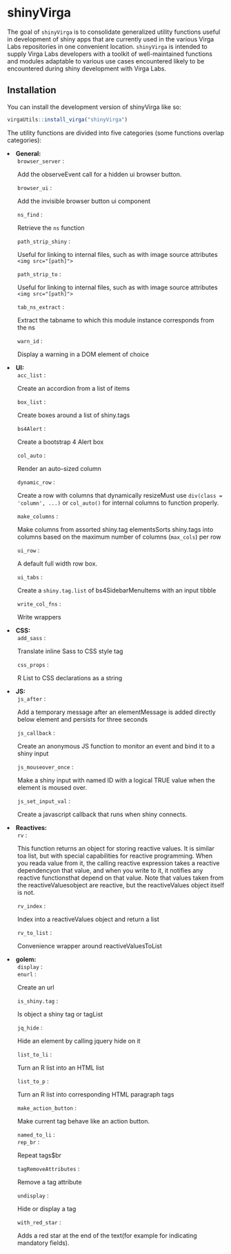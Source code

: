 
<!-- README.md is generated from README.Rmd. Please edit that file -->

# shinyVirga

<!-- badges: start -->
<!-- badges: end -->

The goal of `shinyVirga` is to consolidate generalized utility functions
useful in development of shiny apps that are currently used in the
various Virga Labs repositories in one convenient location. `shinyVirga`
is intended to supply Virga Labs developers with a toolkit of
well-maintained functions and modules adaptable to various use cases
encountered likely to be encountered during shiny development with Virga
Labs.

## Installation

You can install the development version of shinyVirga like so:

``` r
virgaUtils::install_virga("shinyVirga")
```

The utility functions are divided into five categories (some functions
overlap categories):

<li><b>General:</b> <ul style="list-style-type:none;">
  <li>
    <code>browser_server</code>
    : 
    <p>Add the observeEvent call for a hidden ui browser button.</p>

  </li>
  <li>
    <code>browser_ui</code>
    : 
    <p>Add the invisible browser button ui component</p>

  </li>
  <li>
    <code>ns_find</code>
    : 
    <p>Retrieve the <code>ns</code> function</p>

  </li>
  <li>
    <code>path_strip_shiny</code>
    : 
    <p>Useful for linking to internal files, such as with image source attributes <code style="white-space: pre;">⁠&lt;img src="[path]"&gt;⁠</code></p>

  </li>
  <li>
    <code>path_strip_to</code>
    : 
    <p>Useful for linking to internal files, such as with image source attributes <code style="white-space: pre;">⁠&lt;img src="[path]"&gt;⁠</code></p>

  </li>
  <li>
    <code>tab_ns_extract</code>
    : 
    <p>Extract the tabname to which this module instance corresponds from the ns</p>

  </li>
  <li>
    <code>warn_id</code>
    : 
    <p>Display a warning in a DOM element of choice</p>

  </li>
</ul></li>
<li><b>UI:</b> <ul style="list-style-type:none;">
  <li>
    <code>acc_list</code>
    : 
    <p>Create an accordion from a list of items</p>

  </li>
  <li>
    <code>box_list</code>
    : 
    <p>Create boxes around a list of shiny.tags</p>

  </li>
  <li>
    <code>bs4Alert</code>
    : 
    <p>Create a bootstrap 4 Alert box</p>

  </li>
  <li>
    <code>col_auto</code>
    : 
    <p>Render an auto-sized column</p>

  </li>
  <li>
    <code>dynamic_row</code>
    : 
    <p>Create a row with columns that dynamically resizeMust use <code>div(class = 'column', ...)</code> or <code>col_auto()</code> for internal columns to function properly.</p>

  </li>
  <li>
    <code>make_columns</code>
    : 
    <p>Make columns from assorted shiny.tag elementsSorts shiny.tags into columns based on the maximum number of columns (<code>max_cols</code>) per row</p>

  </li>
  <li>
    <code>ui_row</code>
    : 
    <p>A default full width row box.</p>

  </li>
  <li>
    <code>ui_tabs</code>
    : 
    <p>Create a <code>shiny.tag.list</code> of bs4SidebarMenuItems with an input tibble</p>

  </li>
  <li>
    <code>write_col_fns</code>
    : 
    <p>Write wrappers</p>

  </li>
</ul></li>
<li><b>CSS:</b> <ul style="list-style-type:none;">
  <li>
    <code>add_sass</code>
    : 
    <p>Translate inline Sass to CSS style tag</p>

  </li>
  <li>
    <code>css_props</code>
    : 
    <p>R List to CSS declarations as a string</p>

  </li>
</ul></li>
<li><b>JS:</b> <ul style="list-style-type:none;">
  <li>
    <code>js_after</code>
    : 
    <p>Add a temporary message after an elementMessage is added directly below element and persists for three seconds</p>

  </li>
  <li>
    <code>js_callback</code>
    : 
    <p>Create an anonymous JS function to monitor an event and bind it to a shiny input</p>

  </li>
  <li>
    <code>js_mouseover_once</code>
    : 
    <p>Make a shiny input with named ID with a logical TRUE value when the element is moused over.</p>

  </li>
  <li>
    <code>js_set_input_val</code>
    : 
    <p>Create a javascript callback that runs when shiny connects.</p>

  </li>
</ul></li>
<li><b>Reactives:</b> <ul style="list-style-type:none;">
  <li>
    <code>rv</code>
    : 
    <p>This function returns an object for storing reactive values. It is similar toa list, but with special capabilities for reactive programming. When you reada value from it, the calling reactive expression takes a reactive dependencyon that value, and when you write to it, it notifies any reactive functionsthat depend on that value. Note that values taken from the reactiveValuesobject are reactive, but the reactiveValues object itself is not.</p>

  </li>
  <li>
    <code>rv_index</code>
    : 
    <p>Index into a reactiveValues object and return a list</p>

  </li>
  <li>
    <code>rv_to_list</code>
    : 
    <p>Convenience wrapper around reactiveValuesToList</p>

  </li>
</ul></li>
<li><b>golem:</b> <ul style="list-style-type:none;">
  <li>
    <code>display</code>
    : 
  </li>
  <li>
    <code>enurl</code>
    : 
    <p>Create an url</p>

  </li>
  <li>
    <code>is_shiny.tag</code>
    : 
    <p>Is object a shiny tag or tagList</p>

  </li>
  <li>
    <code>jq_hide</code>
    : 
    <p>Hide an element by calling jquery hide on it</p>

  </li>
  <li>
    <code>list_to_li</code>
    : 
    <p>Turn an R list into an HTML list</p>

  </li>
  <li>
    <code>list_to_p</code>
    : 
    <p>Turn an R list into corresponding HTML paragraph tags</p>

  </li>
  <li>
    <code>make_action_button</code>
    : 
    <p>Make current tag behave like an action button.</p>

  </li>
  <li>
    <code>named_to_li</code>
    : 
  </li>
  <li>
    <code>rep_br</code>
    : 
    <p>Repeat tags$br</p>

  </li>
  <li>
    <code>tagRemoveAttributes</code>
    : 
    <p>Remove a tag attribute</p>

  </li>
  <li>
    <code>undisplay</code>
    : 
    <p>Hide or display a tag</p>

  </li>
  <li>
    <code>with_red_star</code>
    : 
    <p>Adds a red star at the end of the text(for example for indicating mandatory fields).</p>

  </li>
</ul></li>

